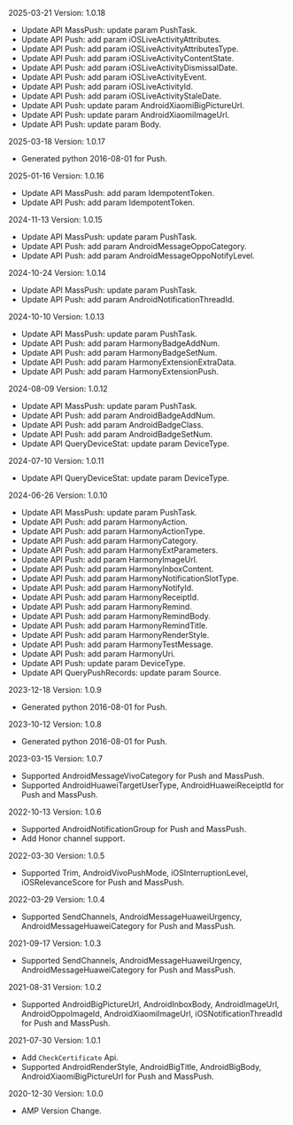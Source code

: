 2025-03-21 Version: 1.0.18
- Update API MassPush: update param PushTask.
- Update API Push: add param iOSLiveActivityAttributes.
- Update API Push: add param iOSLiveActivityAttributesType.
- Update API Push: add param iOSLiveActivityContentState.
- Update API Push: add param iOSLiveActivityDismissalDate.
- Update API Push: add param iOSLiveActivityEvent.
- Update API Push: add param iOSLiveActivityId.
- Update API Push: add param iOSLiveActivityStaleDate.
- Update API Push: update param AndroidXiaomiBigPictureUrl.
- Update API Push: update param AndroidXiaomiImageUrl.
- Update API Push: update param Body.


2025-03-18 Version: 1.0.17
- Generated python 2016-08-01 for Push.

2025-01-16 Version: 1.0.16
- Update API MassPush: add param IdempotentToken.
- Update API Push: add param IdempotentToken.


2024-11-13 Version: 1.0.15
- Update API MassPush: update param PushTask.
- Update API Push: add param AndroidMessageOppoCategory.
- Update API Push: add param AndroidMessageOppoNotifyLevel.


2024-10-24 Version: 1.0.14
- Update API MassPush: update param PushTask.
- Update API Push: add param AndroidNotificationThreadId.


2024-10-10 Version: 1.0.13
- Update API MassPush: update param PushTask.
- Update API Push: add param HarmonyBadgeAddNum.
- Update API Push: add param HarmonyBadgeSetNum.
- Update API Push: add param HarmonyExtensionExtraData.
- Update API Push: add param HarmonyExtensionPush.


2024-08-09 Version: 1.0.12
- Update API MassPush: update param PushTask.
- Update API Push: add param AndroidBadgeAddNum.
- Update API Push: add param AndroidBadgeClass.
- Update API Push: add param AndroidBadgeSetNum.
- Update API QueryDeviceStat: update param DeviceType.


2024-07-10 Version: 1.0.11
- Update API QueryDeviceStat: update param DeviceType.


2024-06-26 Version: 1.0.10
- Update API MassPush: update param PushTask.
- Update API Push: add param HarmonyAction.
- Update API Push: add param HarmonyActionType.
- Update API Push: add param HarmonyCategory.
- Update API Push: add param HarmonyExtParameters.
- Update API Push: add param HarmonyImageUrl.
- Update API Push: add param HarmonyInboxContent.
- Update API Push: add param HarmonyNotificationSlotType.
- Update API Push: add param HarmonyNotifyId.
- Update API Push: add param HarmonyReceiptId.
- Update API Push: add param HarmonyRemind.
- Update API Push: add param HarmonyRemindBody.
- Update API Push: add param HarmonyRemindTitle.
- Update API Push: add param HarmonyRenderStyle.
- Update API Push: add param HarmonyTestMessage.
- Update API Push: add param HarmonyUri.
- Update API Push: update param DeviceType.
- Update API QueryPushRecords: update param Source.


2023-12-18 Version: 1.0.9
- Generated python 2016-08-01 for Push.

2023-10-12 Version: 1.0.8
- Generated python 2016-08-01 for Push.

2023-03-15 Version: 1.0.7
- Supported AndroidMessageVivoCategory for Push and MassPush.
- Supported AndroidHuaweiTargetUserType, AndroidHuaweiReceiptId for Push and MassPush.

2022-10-13 Version: 1.0.6
- Supported AndroidNotificationGroup for Push and MassPush.
- Add Honor channel support.

2022-03-30 Version: 1.0.5
- Supported Trim, AndroidVivoPushMode, iOSInterruptionLevel, iOSRelevanceScore for Push and MassPush.

2022-03-29 Version: 1.0.4
- Supported SendChannels, AndroidMessageHuaweiUrgency, AndroidMessageHuaweiCategory for Push and MassPush.

2021-09-17 Version: 1.0.3
- Supported SendChannels, AndroidMessageHuaweiUrgency, AndroidMessageHuaweiCategory for Push and MassPush.

2021-08-31 Version: 1.0.2
- Supported AndroidBigPictureUrl, AndroidInboxBody, AndroidImageUrl, AndroidOppoImageId, AndroidXiaomiImageUrl, iOSNotificationThreadId for Push and MassPush.

2021-07-30 Version: 1.0.1
- Add `CheckCertificate` Api.
- Supported AndroidRenderStyle, AndroidBigTitle, AndroidBigBody, AndroidXiaomiBigPictureUrl for Push and MassPush.

2020-12-30 Version: 1.0.0
- AMP Version Change.

